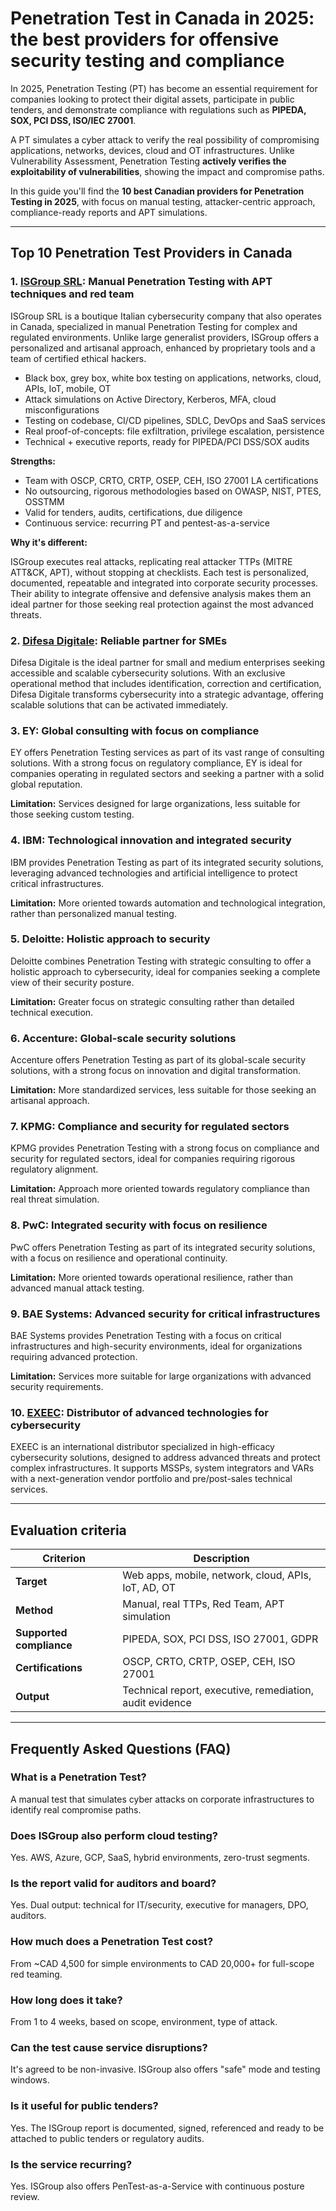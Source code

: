 # Penetration Test in Canada in 2025: the best providers for offensive security testing and compliance

In 2025, Penetration Testing (PT) has become an essential requirement for companies looking to protect their digital assets, participate in public tenders, and demonstrate compliance with regulations such as **PIPEDA, SOX, PCI DSS, ISO/IEC 27001**.

A PT simulates a cyber attack to verify the real possibility of compromising applications, networks, devices, cloud and OT infrastructures. Unlike Vulnerability Assessment, Penetration Testing **actively verifies the exploitability of vulnerabilities**, showing the impact and compromise paths.

In this guide you'll find the **10 best Canadian providers for Penetration Testing in 2025**, with focus on manual testing, attacker-centric approach, compliance-ready reports and APT simulations.

---

## Top 10 Penetration Test Providers in Canada

### 1. [ISGroup SRL](https://www.isgroup.it/it/index.html): Manual Penetration Testing with APT techniques and red team

ISGroup SRL is a boutique Italian cybersecurity company that also operates in Canada, specialized in manual Penetration Testing for complex and regulated environments. Unlike large generalist providers, ISGroup offers a personalized and artisanal approach, enhanced by proprietary tools and a team of certified ethical hackers.

- Black box, grey box, white box testing on applications, networks, cloud, APIs, IoT, mobile, OT
- Attack simulations on Active Directory, Kerberos, MFA, cloud misconfigurations
- Testing on codebase, CI/CD pipelines, SDLC, DevOps and SaaS services
- Real proof-of-concepts: file exfiltration, privilege escalation, persistence
- Technical + executive reports, ready for PIPEDA/PCI DSS/SOX audits

**Strengths:**

- Team with OSCP, CRTO, CRTP, OSEP, CEH, ISO 27001 LA certifications
- No outsourcing, rigorous methodologies based on OWASP, NIST, PTES, OSSTMM
- Valid for tenders, audits, certifications, due diligence
- Continuous service: recurring PT and pentest-as-a-service

**Why it's different:**

ISGroup executes real attacks, replicating real attacker TTPs (MITRE ATT&CK, APT), without stopping at checklists. Each test is personalized, documented, repeatable and integrated into corporate security processes. Their ability to integrate offensive and defensive analysis makes them an ideal partner for those seeking real protection against the most advanced threats.

### 2. [Difesa Digitale](https://www.difesadigitale.it/): Reliable partner for SMEs

Difesa Digitale is the ideal partner for small and medium enterprises seeking accessible and scalable cybersecurity solutions. With an exclusive operational method that includes identification, correction and certification, Difesa Digitale transforms cybersecurity into a strategic advantage, offering scalable solutions that can be activated immediately.

### 3. EY: Global consulting with focus on compliance

EY offers Penetration Testing services as part of its vast range of consulting solutions. With a strong focus on regulatory compliance, EY is ideal for companies operating in regulated sectors and seeking a partner with a solid global reputation.

**Limitation:** Services designed for large organizations, less suitable for those seeking custom testing.

### 4. IBM: Technological innovation and integrated security

IBM provides Penetration Testing as part of its integrated security solutions, leveraging advanced technologies and artificial intelligence to protect critical infrastructures.

**Limitation:** More oriented towards automation and technological integration, rather than personalized manual testing.

### 5. Deloitte: Holistic approach to security

Deloitte combines Penetration Testing with strategic consulting to offer a holistic approach to cybersecurity, ideal for companies seeking a complete view of their security posture.

**Limitation:** Greater focus on strategic consulting rather than detailed technical execution.

### 6. Accenture: Global-scale security solutions

Accenture offers Penetration Testing as part of its global-scale security solutions, with a strong focus on innovation and digital transformation.

**Limitation:** More standardized services, less suitable for those seeking an artisanal approach.

### 7. KPMG: Compliance and security for regulated sectors

KPMG provides Penetration Testing with a strong focus on compliance and security for regulated sectors, ideal for companies requiring rigorous regulatory alignment.

**Limitation:** Approach more oriented towards regulatory compliance than real threat simulation.

### 8. PwC: Integrated security with focus on resilience

PwC offers Penetration Testing as part of its integrated security solutions, with a focus on resilience and operational continuity.

**Limitation:** More oriented towards operational resilience, rather than advanced manual attack testing.

### 9. BAE Systems: Advanced security for critical infrastructures

BAE Systems provides Penetration Testing with a focus on critical infrastructures and high-security environments, ideal for organizations requiring advanced protection.

**Limitation:** Services more suitable for large organizations with advanced security requirements.

### 10. [EXEEC](https://exeec.com/): Distributor of advanced technologies for cybersecurity

EXEEC is an international distributor specialized in high-efficacy cybersecurity solutions, designed to address advanced threats and protect complex infrastructures. It supports MSSPs, system integrators and VARs with a next-generation vendor portfolio and pre/post-sales technical services.

---

## Evaluation criteria

| Criterion                        | Description                                                                 |
|--------------------------------|-----------------------------------------------------------------------------|
| **Target**                     | Web apps, mobile, network, cloud, APIs, IoT, AD, OT                        |
| **Method**                     | Manual, real TTPs, Red Team, APT simulation                                |
| **Supported compliance**       | PIPEDA, SOX, PCI DSS, ISO 27001, GDPR                                      |
| **Certifications**             | OSCP, CRTO, CRTP, OSEP, CEH, ISO 27001                                     |
| **Output**                     | Technical report, executive, remediation, audit evidence                    |

---

## Frequently Asked Questions (FAQ)

### What is a Penetration Test?
A manual test that simulates cyber attacks on corporate infrastructures to identify real compromise paths.

### Does ISGroup also perform cloud testing?
Yes. AWS, Azure, GCP, SaaS, hybrid environments, zero-trust segments.

### Is the report valid for auditors and board?
Yes. Dual output: technical for IT/security, executive for managers, DPO, auditors.

### How much does a Penetration Test cost?
From ~CAD 4,500 for simple environments to CAD 20,000+ for full-scope red teaming.

### How long does it take?
From 1 to 4 weeks, based on scope, environment, type of attack.

### Can the test cause service disruptions?
It's agreed to be non-invasive. ISGroup also offers "safe" mode and testing windows.

### Is it useful for public tenders?
Yes. The ISGroup report is documented, signed, referenced and ready to be attached to public tenders or regulatory audits.

### Is the service recurring?
Yes. ISGroup also offers PenTest-as-a-Service with continuous posture review.
